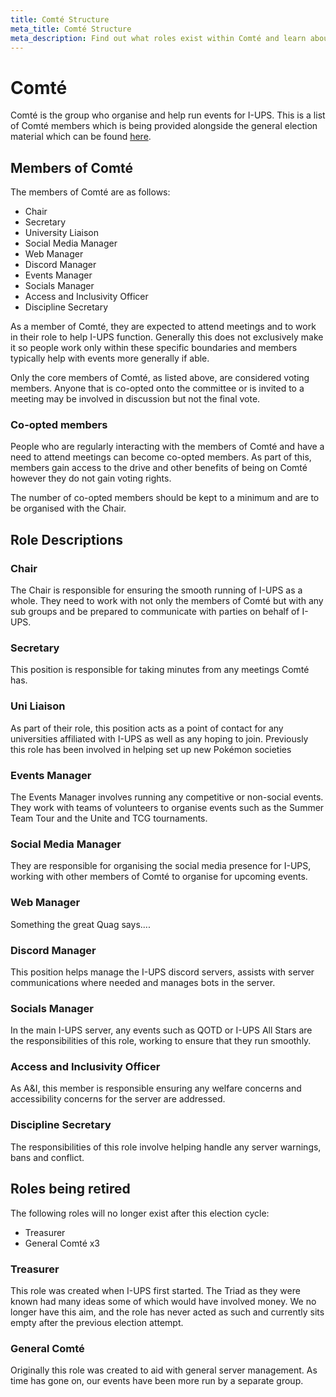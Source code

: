 ```yaml
---
title: Comté Structure
meta_title: Comté Structure
meta_description: Find out what roles exist within Comté and learn about any roles you may wish to apply to.
---
```


# Comté
Comté is the group who organise and help run events for I-UPS. This is a list of Comté members which is being provided alongside the general election material which can be found [here](./Elections).

## Members of Comté
The members of Comté are as follows:
- Chair
- Secretary
- University Liaison
- Social Media Manager
- Web Manager
- Discord Manager
- Events Manager
- Socials Manager
- Access and Inclusivity Officer
- Discipline Secretary

As a member of Comté, they are expected to attend meetings and to work in their role to help I-UPS function. Generally this does not exclusively make it so people work only within these specific boundaries and members typically help with events more generally if able. 

Only the core members of Comté, as listed above, are considered voting members. Anyone that is co-opted onto the committee or is invited to a meeting may be involved in discussion but not the final vote. 
### Co-opted members
People who are regularly interacting with the members of Comté and have a need to attend meetings can become co-opted members. As part of this, members gain access to the drive and other benefits of being on Comté however they do not gain voting rights. 

The number of co-opted members should be kept to a minimum and are to be organised with the Chair. 
## Role Descriptions
### Chair
The Chair is responsible for ensuring the smooth running of I-UPS as a whole. They need to work with not only the members of Comté but with any sub groups and be prepared to communicate with parties on behalf of I-UPS.
### Secretary
This position is responsible for taking minutes from any meetings Comté has.
### Uni Liaison
As part of their role, this position acts as a point of contact for any universities affiliated with I-UPS as well as any hoping to join. Previously this role has been involved in helping set up new Pokémon societies 
### Events Manager
The Events Manager involves running any competitive or non-social events. They work with teams of volunteers to organise events such as the Summer Team Tour and the Unite and TCG tournaments.
### Social Media Manager
They are responsible for organising the social media presence for I-UPS, working with other members of Comté to organise for upcoming events.
### Web Manager
Something the great Quag says....
### Discord Manager
This position helps manage the I-UPS discord servers, assists with server communications where needed and manages bots in the server.
### Socials Manager
In the main I-UPS server, any events such as QOTD or I-UPS All Stars are the responsibilities of this role, working to ensure that they run smoothly.
### Access and Inclusivity Officer
As A&I, this member is responsible ensuring any welfare concerns and accessibility concerns for the server are addressed. 
### Discipline Secretary
The responsibilities of this role involve helping handle any server warnings, bans and conflict. 
## Roles being retired
The following roles will no longer exist after this election cycle:
- Treasurer
- General Comté x3

### Treasurer
This role was created when I-UPS first started. The Triad as they were known had many ideas some of which would have involved money. We no longer have this aim, and the role has never acted as such and currently sits empty after the previous election attempt.
### General Comté
Originally this role was created to aid with general server management. As time has gone on, our events have been more run by a separate group. 
